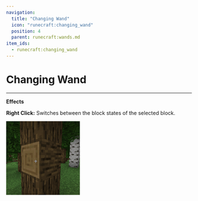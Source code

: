 ```yaml
---
navigation:
  title: "Changing Wand"
  icon: "runecraft:changing_wand"
  position: 4
  parent: runecraft:wands.md
item_ids:
  - runecraft:changing_wand
---
```


# Changing Wand

<ItemImage id="runecraft:changing_wand" />

-----

**__Effects__** 

**Right Click:** 
Switches between the block states of the selected block.




![](changing_wand.png)



<Recipe id="runecraft:wands/rune_scriber_wand_changing" />


